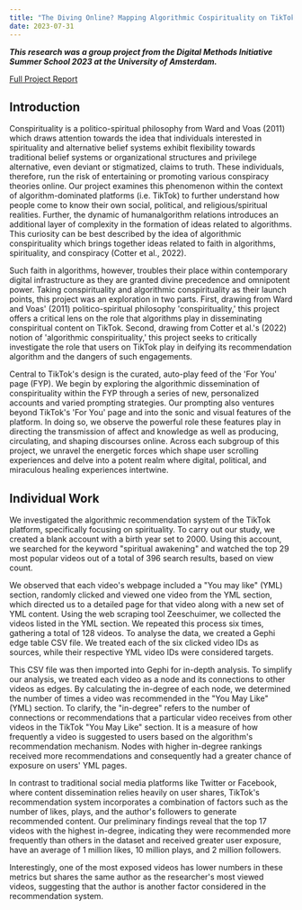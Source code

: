 ```yaml
---
title: "The Diving Online? Mapping Algorithmic Cospirituality on TikTok"
date: 2023-07-31
---
```


***This research was a group project from the Digital Methods Initiative Summer School 2023 at the University of Amsterdam.***

[Full Project Report](https://www.digitalmethods.net/Dmi/TheDivineOnline)

## Introduction

Conspirituality is a politico-spiritual philosophy from Ward and Voas (2011) which draws attention towards the idea that individuals interested in spirituality and alternative belief systems exhibit flexibility towards traditional belief systems or organizational structures and privilege alternative, even deviant or stigmatized, claims to truth. These individuals, therefore, run the risk of entertaining or promoting various conspiracy theories online. Our project examines this phenomenon within the context of algorithm-dominated platforms (i.e. TikTok) to further understand how people come to know their own social, political, and religious/spiritual realities. Further, the dynamic of humanalgorithm relations introduces an additional layer of complexity in the formation of ideas related to algorithms. This curiosity can be best described by the idea of algorithmic conspirituality which brings together ideas related to faith in algorithms, spirituality, and conspiracy (Cotter et al., 2022).

Such faith in algorithms, however, troubles their place within contemporary digital infrastructure as they are granted divine precedence and omnipotent power. Taking conspirituality and algorithmic conspirituality as their launch points, this project was an exploration in two parts. First, drawing from Ward and Voas' (2011) politico-spiritual philosophy 'conspirituality,' this project offers a critical lens on the role that algorithms play in disseminating conspiritual content on TikTok. Second, drawing from Cotter et al.'s (2022) notion of 'algorithmic conspirituality,' this project seeks to critically investigate the role that users on TikTok play in deifying its recommendation algorithm and the dangers of such engagements.

Central to TikTok's design is the curated, auto-play feed of the 'For You' page (FYP). We begin by exploring the algorithmic dissemination of conspirituality within the FYP through a series of new, personalized accounts and varied prompting strategies. Our prompting also ventures beyond TikTok's 'For You' page and into the sonic and visual features of the platform. In doing so, we observe the powerful role these features play in directing the transmission of affect and knowledge as well as producing, circulating, and shaping discourses online. Across each subgroup of this project, we unravel the energetic forces which shape user scrolling experiences and delve into a potent realm where digital, political, and miraculous healing experiences intertwine.

## Individual Work

We investigated the algorithmic recommendation system of the TikTok platform, specifically focusing on spirituality. To carry out our study, we created a blank account with a birth year set to 2000. Using this account, we searched for the keyword "spiritual awakening" and watched the top 29 most popular videos out of a total of 396 search results, based on view count.

We observed that each video's webpage included a "You may like" (YML) section, randomly clicked and viewed one video from the YML section, which directed us to a detailed page for that video along with a new set of YML content. Using the web scraping tool Zeeschuimer, we collected the videos listed in the YML section. We repeated this process six times, gathering a total of 128 videos. To analyse the data, we created a Gephi edge table CSV file. We treated each of the six clicked video IDs as sources, while their respective YML video IDs were considered targets.

This CSV file was then imported into Gephi for in-depth analysis. To simplify our analysis, we treated each video as a node and its connections to other videos as edges. By calculating the in-degree of each node, we determined the number of times a video was recommended in the "You May Like" (YML) section. To clarify, the "in-degree" refers to the number of connections or recommendations that a particular video receives from other videos in the TikTok "You May Like" section. It is a measure of how frequently a video is suggested to users based on the algorithm's recommendation mechanism. Nodes with higher in-degree rankings received more recommendations and consequently had a greater chance of exposure on users' YML pages.

In contrast to traditional social media platforms like Twitter or Facebook, where content dissemination relies heavily on user shares, TikTok's recommendation system incorporates a combination of factors such as the number of likes, plays, and the author's followers to generate recommended content. Our preliminary findings reveal that the top 17 videos with the highest in-degree, indicating they were recommended more frequently than others in the dataset and received greater user exposure, have an average of 1 million likes, 10 million plays, and 2 million followers.

Interestingly, one of the most exposed videos has lower numbers in these metrics but shares the same author as the researcher's most viewed videos, suggesting that the author is another factor considered in the recommendation system.
